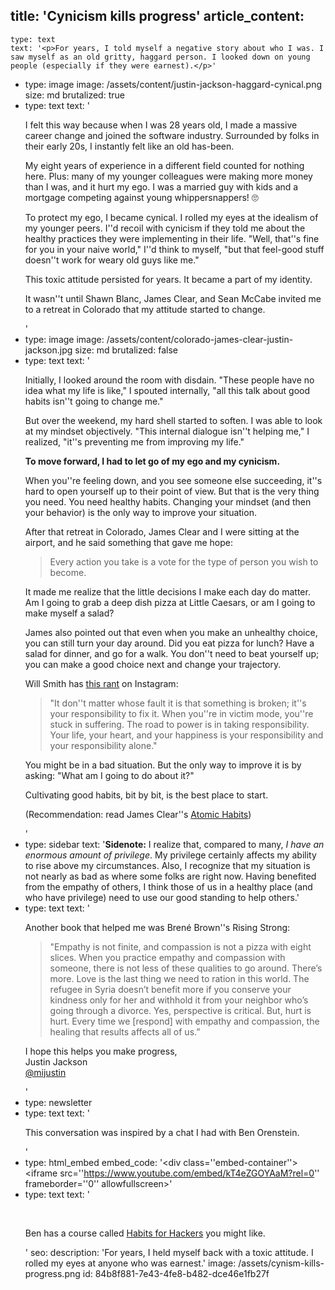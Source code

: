title: 'Cynicism kills progress'
article_content:
  -
    type: text
    text: '<p>For years, I told myself a negative story about who I was. I saw myself as an old gritty, haggard person. I looked down on young people (especially if they were earnest).</p>'
  -
    type: image
    image: /assets/content/justin-jackson-haggard-cynical.png
    size: md
    brutalized: true
  -
    type: text
    text: '<p>I felt this way because when I was 28 years old, I made a massive career change and joined the software industry. Surrounded by folks in their early 20s, I instantly felt like an old has-been.</p><p>My eight years of experience in a different field counted for nothing here. Plus: many of my younger colleagues were making more money than I was, and it hurt my ego. I was a married guy with kids and a mortgage competing against young whippersnappers! 🙄</p><p>To protect my ego, I became cynical. I rolled my eyes at the idealism of my younger peers. I''d recoil with cynicism if they told me about the healthy practices they were implementing in their life. "Well, that''s fine for you in your naive world," I''d think to myself, "but that feel-good stuff doesn''t work for weary old guys like me."</p><p>This toxic attitude persisted for years. It became a part of my identity.</p><p>It wasn''t until Shawn Blanc, James Clear, and Sean McCabe invited me to a retreat in Colorado that my attitude started to change.</p>'
  -
    type: image
    image: /assets/content/colorado-james-clear-justin-jackson.jpg
    size: md
    brutalized: false
  -
    type: text
    text: '<p>Initially, I looked around the room with disdain. "These people have no idea what my life is like," I spouted internally, "all this talk about good habits isn''t going to change me."</p><p>But over the weekend, my hard shell started to soften. I was able to look at my mindset objectively. "This internal dialogue isn''t helping me," I realized, "it''s preventing me from improving my life."</p><p><b>To move forward, I had to let go of my ego and my cynicism.</b></p><p>When you''re feeling down, and you see someone else succeeding, it''s hard to open yourself up to their point of view. But that is the very thing you need. You need healthy habits. Changing your mindset (and then your behavior) is the only way to improve your situation.</p><p>After that retreat in Colorado, James Clear and I were sitting at the airport, and he said something that gave me hope:</p><blockquote><p>Every action you take is a vote for the type of person you wish to become.</p></blockquote><p>It made me realize that the little decisions I make each day do matter. Am I going to grab a deep dish pizza at Little Caesars, or am I going to make myself a salad?</p><p>James also pointed out that even when you make an unhealthy choice, you can still turn your day around. Did you eat pizza for lunch? Have a salad for dinner, and go for a walk. You don''t need to beat yourself up; you can make a good choice next and change your trajectory. </p><p>Will Smith has <a href="https://www.youtube.com/watch?v=Lm7YEQCckuI">this rant</a> on Instagram:</p><blockquote><p>"It don''t matter whose fault it is that something is broken; it''s your responsibility to fix it. When you''re in victim mode, you''re stuck in suffering. The road to power is in taking responsibility. Your life, your heart, and your happiness is your responsibility and your responsibility alone."</p></blockquote><p>You might be in a bad situation. But the only way to improve it is by asking: "What am I going to do about it?"</p><p>Cultivating good habits, bit by bit, is the best place to start.</p><p>(Recommendation: read James Clear''s <a href="https://jamesclear.com/atomic-habits">Atomic Habits</a>)</p>'
  -
    type: sidebar
    text: '**Sidenote:** I realize that, compared to many, <em>I have an enormous amount of privilege</em>. My privilege certainly affects my ability to rise above my circumstances. Also, I recognize that my situation is not nearly as bad as where some folks are right now. Having benefited from the empathy of others, I think those of us in a healthy place (and who have privilege) need to use our good standing to help others.'
  -
    type: text
    text: '<p>Another book that helped me was Brené Brown''s Rising Strong:</p><blockquote><p>"Empathy is not finite, and compassion is not a pizza with eight slices. When you practice empathy and compassion with someone, there is not less of these qualities to go around. There’s more. Love is the last thing we need to ration in this world. The refugee in Syria doesn’t benefit more if you conserve your kindness only for her and withhold it from your neighbor who’s going through a divorce. Yes, perspective is critical. But, hurt is hurt.  Every time we [respond] with empathy and compassion, the healing that results affects all of us.” </p></blockquote><p>I hope this helps you make progress,<br>Justin Jackson<br><a href="https://twitter.com/mijustin">@mijustin</a></p>'
  -
    type: newsletter
  -
    type: text
    text: '<p>This conversation was inspired by a chat I had with Ben Orenstein.</p>'
  -
    type: html_embed
    embed_code: '<style>.embed-container { position: relative; padding-bottom: 56.25%; height: 0; overflow: hidden; max-width: 100%; -webkit-filter: grayscale(100%); filter: grayscale(100%); } .embed-container iframe, .embed-container object, .embed-container embed { position: absolute; top: 0; left: 0; width: 100%; height: 100%; }</style><div class=''embed-container''><iframe src=''https://www.youtube.com/embed/kT4eZGOYAaM?rel=0'' frameborder=''0'' allowfullscreen></iframe></div>'
  -
    type: text
    text: '<p><br></p><p>Ben has a course called&nbsp;<a href="https://www.habitsforhackers.com/">Habits for Hackers</a>&nbsp;you might like.</p>'
seo:
  description: 'For years, I held myself back with a toxic attitude. I rolled my eyes at anyone who was earnest.'
  image: /assets/cynism-kills-progress.png
id: 84b8f881-7e43-4fe8-b482-dce46e1fb27f
